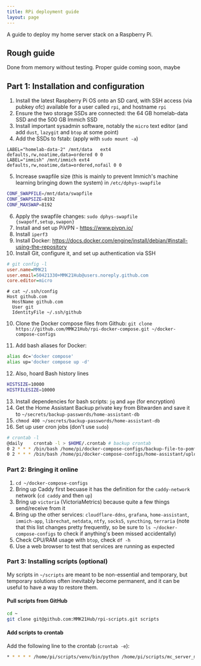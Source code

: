 ```yaml
---
title: RPi deployment guide
layout: page
---
```


<!-- markdownlint-disable blanks-around-lists blanks-around-fences ol-prefix -->

A guide to deploy my home server stack on a Raspberry Pi.

## Rough guide

Done from memory without testing. Proper guide coming soon, maybe

## Part 1: Installation and configuration

1. Install the latest Raspberry Pi OS onto an SD card, with SSH access (via pubkey ofc) available for a user called `rpi`, and hostname `rpi`
2. Ensure the two storage SSDs are connected: the 64 GB homelab-data SSD and the 500 GB Immich SSD
3. Install important sysadmin software, notably the `micro` text editor (and add `dust`, `lazygit` and `btop` at some point)
4. Add the SSDs to fstab: (apply with `sudo mount -a`)
```fstab
LABEL="homelab-data-2" /mnt/data   ext4 defaults,rw,noatime,data=ordered 0 0
LABEL="immish" /mnt/immich ext4 defaults,rw,noatime,data=ordered,nofail 0 0
```
5. Increase swapfile size (this is mainly to prevent Immich's machine learning bringing down the system) in `/etc/dphys-swapfile`
```bash
CONF_SWAPFILE=/mnt/data/swapfile
CONF_SWAPSIZE=8192
CONF_MAXSWAP=8192
```
6. Apply the swapfile changes: `sudo dphys-swapfile {swapoff,setup,swapon}`
7. Install and set up PiVPN - <https://www.pivpn.io/>
7. Install `iperf3`
8. Install Docker: <https://docs.docker.com/engine/install/debian/#install-using-the-repository>
9. Install Git, configure it, and set up authentication via SSH
```ini
# git config -l
user.name=MMK21
user.email=50421330+MMK21Hub@users.noreply.github.com
core.editor=micro
```
```ssh
# cat ~/.ssh/config
Host github.com
  HostName github.com
  User git
  IdentityFile ~/.ssh/github
```
10. Clone the Docker compose files from Github: `git clone https://github.com/MMK21Hub/rpi-docker-compose.git ~/docker-compose-configs`

11. Add bash aliases for Docker:
```bash
alias dc='docker compose'
alias up='docker compose up -d'
```
12. Also, hoard Bash history lines
```bash
HISTSIZE=10000
HISTFILESIZE=10000
```
13. Install dependencies for bash scripts: `jq` and `age` (for encryption)
15. Get the Home Assistant Backup private key from Bitwarden and save it to `~/secrets/backup-passwords/home-assistant-db`
16. `chmod 400 ~/secrets/backup-passwords/home-assistant-db`
14. Set up user cron jobs (don't use `sudo`)
```bash
# crontab -l
@daily    crontab -l > $HOME/.crontab # backup crontab
0 2 * * * /bin/bash /home/pi/docker-compose-configs/backup-file-to-pomf.sh /mnt/data/terraria/worlds/ACMO-S4.wld.bak
0 2 * * * /bin/bash /home/pi/docker-compose-configs/home-assistant/upload-latest-backup.sh
```

### Part 2: Bringing it online

1. `cd ~/docker-compose-configs`
2. Bring up Caddy first becuase it has the definition for the `caddy-network` network (`cd caddy` and then `up`)
2. Bring up `victoria` (VictoriaMetrics) because quite a few things send/receive from it
3. Bring up the other services: `cloudflare-ddns`, `grafana`, `home-assistant`, `immich-app`, `librechat`, `netdata`, `ntfy`, `socks5`, `syncthing`, `terraria` (note that this list changes pretty frequently, so be sure to `ls ~/docker-compose-configs` to check if anything's been missed accidentally)
5. Check CPU/RAM usage with `btop`, check `df -h`
6. Use a web browser to test that services are running as expected

### Part 3: Installing scripts (optional)

My scripts in `~/scripts` are meant to be non-essential and temporary, but temporary solutions often inevitably become permanent, and it can be useful to have a way to restore them.

#### Pull scripts from GitHub

```bash
cd ~
git clone git@github.com:MMK21Hub/rpi-scripts.git scripts
```

#### Add scripts to crontab

Add the following line to the crontab (`crontab -e`):

```bash
* * * * * /home/pi/scripts/venv/bin/python /home/pi/scripts/mc_server_mon.py
```
